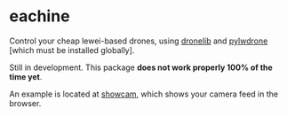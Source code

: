 # eachine

Control your cheap lewei-based drones, using [dronelib](https://github.com/tjhorner/dronelib) and [pylwdrone](https://github.com/meekworth/pylwdrone) [which must be installed globally].

Still in development. This package **does not work properly 100% of the time yet**.

An example is located at [showcam](https://github.com/hieyou1/eachine/tree/master/showcam), which shows your camera feed in the browser.